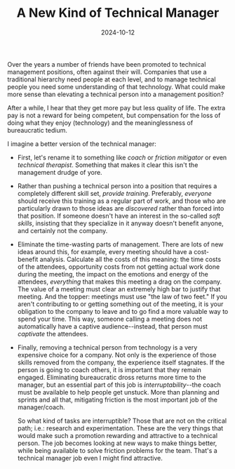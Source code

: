 ﻿---
title: "A New Kind of Technical Manager"
date: 2024-10-12
---

Over the years a number of friends have been promoted to technical management positions, often against their will.
Companies that use a traditional hierarchy need people at each level, and to manage technical people you need some understanding of that technology.
What could make more sense than elevating a technical person into a management position?

After a while, I hear that they get more pay but less quality of life.
The extra pay is not a reward for being competent, but compensation for the loss of doing what they enjoy (technology) and the meaninglessness of bureaucratic tedium.

I imagine a better version of the technical manager:

* First, let's rename it to something like *coach* or *friction mitigator* or
  even *technical therapist*.
  Something that makes it clear this isn't the management drudge of yore.

* Rather than pushing a technical person into a position that requires a completely different skill set,
  *provide training*. Preferably, *everyone* should receive this training as a regular part of work, and
  those who are particularly drawn to those ideas are *discovered* rather than forced into that position.
  If someone doesn't have an interest in the so-called *soft skills*, insisting that they specialize in it anyway doesn't benefit anyone, and certainly not the company.

* Eliminate the time-wasting parts of management.
  There are lots of new ideas around this, for example, every meeting should have a cost-benefit analysis.
  Calculate all the costs of this meaning: the time costs of the attendees, opportunity costs from not getting actual work done during the meeting, the impact on the emotions and energy of the attendees, *everything* that makes this meeting a drag on the company.
  The value of a meeting must clear an extremely high bar to justify that meeting.
  And the topper: meetings must use "the law of two feet."
  If you aren't contributing to or getting something out of the meeting, it is your obligation to the company to leave and to go find a more valuable way to spend your time.
  This way, someone calling a meeting does not automatically have a captive audience--instead, that person must *captivate* the attendees.

* Finally, removing a technical person from technology is a very expensive choice for a company.
  Not only is the experience of those skills removed from the company, the experience itself stagnates.
  If the person is going to coach others, it is important that they remain engaged.
  Eliminating bureaucratic dross returns more time to the manager, but an essential part of this job is *interruptability*--the coach must be available to help people get unstuck.
  More than planning and sprints and all that, mitigating friction is the most important job of the manager/coach.

  So what kind of tasks are interruptible?
  Those that are not on the critical path; i.e.: research and experimentation.
  These are the very things that would make such a promotion rewarding and attractive to a technical person.
  The job becomes looking at new ways to make things better, while being available to solve friction problems for the team.
  That's a technical manager job even I might find attractive.
